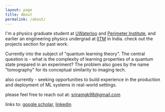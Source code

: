 ```yaml
---
layout: page
title: About
permalink: /about/
---
```


I'm a physics graduate student at [UWaterloo](https://uwaterloo.ca) and [Perimeter Institute](https://perimeterinstitute.ca), and earlier an engineering physics undergrad at [IITM](https://www.iitm.ac.in) in India. check out the projects section for past work.

Currently into the subject of "quantum learning theory". The central question is - what is the complexity of learning properties of a quantum state prepared in an experiment? The problem also goes by the name "tomography" for its conceptual similarity to imaging tech.

also currently - seeking opportunities to build experience in the production and deployment of ML systems in real-world settings.

please feel free to reach out at: [sriramgk98@gmail.com](mailto:sriramgk98@gmail.com)

links to: [google scholar](https://scholar.google.com/citations?user=d9-T--sAAAAJ&hl=en), [linkedin](https://www.linkedin.com/in/sriram-gkn/)




<!-- ![Image of Sriram](https://raw.githubusercontent.com/SriramGkn/sriramgkn.github.io/master/images/Outside_Godav.jpeg)
Outside my hostel at IITM! The COVID-19 pandemic forced us out of this beautiful campus with little notice. -->
<!--[IQC Waterloo](https://uwaterloo.ca/institute-for-quantum-computing/)-->
